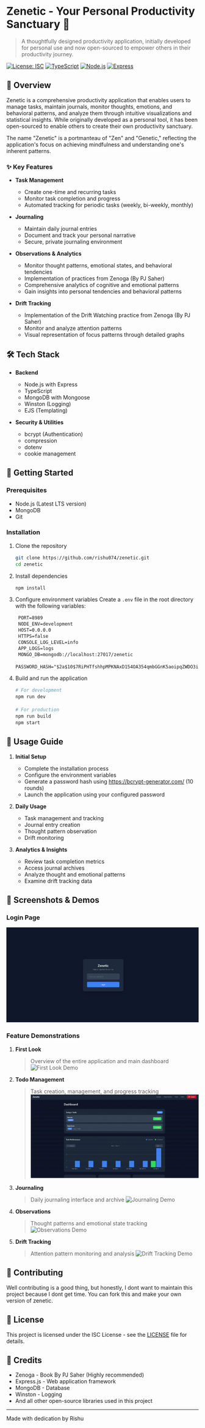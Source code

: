 # Zenetic - Your Personal Productivity Sanctuary 🌟

> A thoughtfully designed productivity application, initially developed for personal use and now open-sourced to empower others in their productivity journey.

[![License: ISC](https://img.shields.io/badge/License-ISC-blue.svg)](https://opensource.org/licenses/ISC)
[![TypeScript](https://img.shields.io/badge/TypeScript-5.7.3-blue)](https://www.typescriptlang.org/)
[![Node.js](https://img.shields.io/badge/Node.js-Latest-green)](https://nodejs.org/)
[![Express](https://img.shields.io/badge/Express-4.21.2-lightgrey)](https://expressjs.com/)

## 🎯 Overview

Zenetic is a comprehensive productivity application that enables users to manage tasks, maintain journals, monitor thoughts, emotions, and behavioral patterns, and analyze them through intuitive visualizations and statistical insights. While originally developed as a personal tool, it has been open-sourced to enable others to create their own productivity sanctuary.

The name "Zenetic" is a portmanteau of "Zen" and "Genetic," reflecting the application's focus on achieving mindfulness and understanding one's inherent patterns.

### ✨ Key Features

- **Task Management**
  - Create one-time and recurring tasks
  - Monitor task completion and progress
  - Automated tracking for periodic tasks (weekly, bi-weekly, monthly)

- **Journaling**
  - Maintain daily journal entries
  - Document and track your personal narrative
  - Secure, private journaling environment

- **Observations & Analytics**
  - Monitor thought patterns, emotional states, and behavioral tendencies
  - Implementation of practices from Zenoga (By PJ Saher)
  - Comprehensive analytics of cognitive and emotional patterns
  - Gain insights into personal tendencies and behavioral patterns

- **Drift Tracking**
  - Implementation of the Drift Watching practice from Zenoga (By PJ Saher)
  - Monitor and analyze attention patterns
  - Visual representation of focus patterns through detailed graphs

## 🛠️ Tech Stack

- **Backend**
  - Node.js with Express
  - TypeScript
  - MongoDB with Mongoose
  - Winston (Logging)
  - EJS (Templating)

- **Security & Utilities**
  - bcrypt (Authentication)
  - compression
  - dotenv
  - cookie management

## 🚀 Getting Started

### Prerequisites

- Node.js (Latest LTS version)
- MongoDB
- Git

### Installation

1. Clone the repository
   ```bash
   git clone https://github.com/rishu074/zenetic.git
   cd zenetic
   ```

2. Install dependencies
   ```bash
   npm install
   ```

3. Configure environment variables
   Create a `.env` file in the root directory with the following variables:
   ```env
    PORT=8989
    NODE_ENV=development
    HOST=0.0.0.0
    HTTPS=false
    CONSOLE_LOG_LEVEL=info
    APP_LOGS=logs
    MONGO_DB=mongodb://localhost:27017/zenetic
    PASSWORD_HASH="$2a$10$7RiPHTfshhpMPKNAxD154OA354qmbGGnK5aoipqZWDO3irBeQpFki"
   ```

4. Build and run the application
   ```bash
   # For development
   npm run dev

   # For production
   npm run build
   npm start
   ```

## 📱 Usage Guide

1. **Initial Setup**
   - Complete the installation process
   - Configure the environment variables
   - Generate a password hash using https://bcrypt-generator.com/ (10 rounds)
   - Launch the application using your configured password

2. **Daily Usage**
   - Task management and tracking
   - Journal entry creation
   - Thought pattern observation
   - Drift monitoring

3. **Analytics & Insights**
   - Review task completion metrics
   - Access journal archives
   - Analyze thought and emotional patterns
   - Examine drift tracking data

## 📸 Screenshots & Demos

### Login Page
![Login Page](screenshots/login_page.png)

### Feature Demonstrations

1. **First Look**
   > Overview of the entire application and main dashboard
   ![First Look Demo](screenshots/first_look.gif)

2. **Todo Management**
   > Task creation, management, and progress tracking
   ![Todo Management Demo](screenshots/todo_example.gif)

3. **Journaling**
   > Daily journaling interface and archive
   ![Journaling Demo](screenshots/journal_example.gif)

4. **Observations**
   > Thought patterns and emotional state tracking
   ![Observations Demo](screenshots/observation_example.gif)

5. **Drift Tracking**
   > Attention pattern monitoring and analysis
   ![Drift Tracking Demo](screenshots/drifts_example.gif)

## 🤝 Contributing

Well contributing is a good thing, but honestly, I dont want to maintain this project because I dont get time. You can fork this and make your own version of zenetic.

## 📄 License

This project is licensed under the ISC License - see the [LICENSE](LICENSE) file for details.

## 🙏 Credits

- Zenoga - Book By PJ Saher (Highly recommended)
- Express.js - Web application framework
- MongoDB - Database
- Winston - Logging
- And all other open-source libraries used in this project
---

Made with dedication by Rishu
